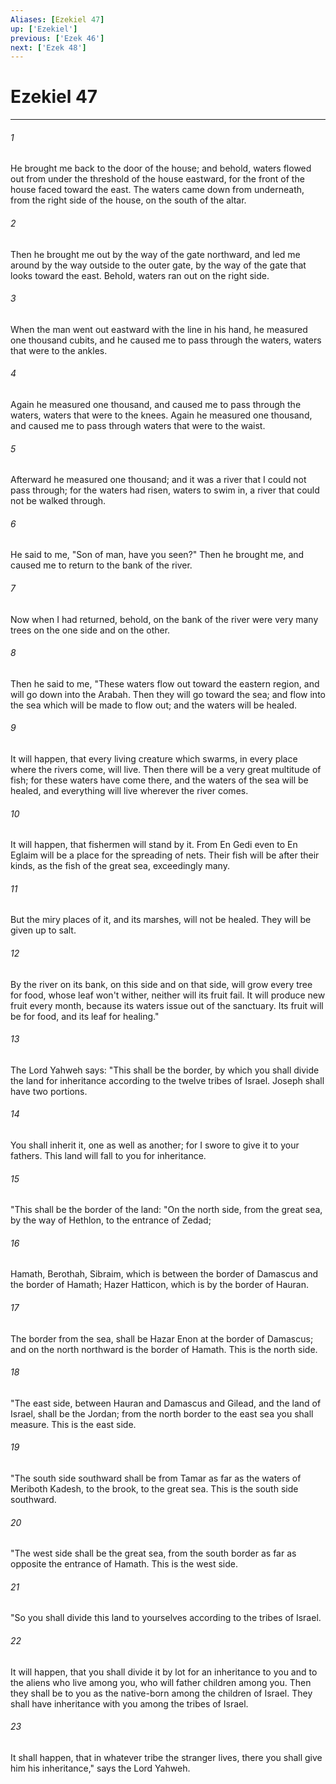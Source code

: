 ```yaml
---
Aliases: [Ezekiel 47]
up: ['Ezekiel']
previous: ['Ezek 46']
next: ['Ezek 48']
---
```

# Ezekiel 47
***





###### 1 

He brought me back to the door of the house; and behold, waters flowed out from under the threshold of the house eastward, for the front of the house faced toward the east. The waters came down from underneath, from the right side of the house, on the south of the altar. 



###### 2 

Then he brought me out by the way of the gate northward, and led me around by the way outside to the outer gate, by the way of the gate that looks toward the east. Behold, waters ran out on the right side. 



###### 3 

When the man went out eastward with the line in his hand, he measured one thousand cubits, and he caused me to pass through the waters, waters that were to the ankles. 



###### 4 

Again he measured one thousand, and caused me to pass through the waters, waters that were to the knees. Again he measured one thousand, and caused me to pass through waters that were to the waist. 



###### 5 

Afterward he measured one thousand; and it was a river that I could not pass through; for the waters had risen, waters to swim in, a river that could not be walked through. 



###### 6 

He said to me, "Son of man, have you seen?" Then he brought me, and caused me to return to the bank of the river. 



###### 7 

Now when I had returned, behold, on the bank of the river were very many trees on the one side and on the other. 



###### 8 

Then he said to me, "These waters flow out toward the eastern region, and will go down into the Arabah. Then they will go toward the sea; and flow into the sea which will be made to flow out; and the waters will be healed. 



###### 9 

It will happen, that every living creature which swarms, in every place where the rivers come, will live. Then there will be a very great multitude of fish; for these waters have come there, and the waters of the sea will be healed, and everything will live wherever the river comes. 



###### 10 

It will happen, that fishermen will stand by it. From En Gedi even to En Eglaim will be a place for the spreading of nets. Their fish will be after their kinds, as the fish of the great sea, exceedingly many. 



###### 11 

But the miry places of it, and its marshes, will not be healed. They will be given up to salt. 



###### 12 

By the river on its bank, on this side and on that side, will grow every tree for food, whose leaf won't wither, neither will its fruit fail. It will produce new fruit every month, because its waters issue out of the sanctuary. Its fruit will be for food, and its leaf for healing." 



###### 13 

The Lord Yahweh says: "This shall be the border, by which you shall divide the land for inheritance according to the twelve tribes of Israel. Joseph shall have two portions. 



###### 14 

You shall inherit it, one as well as another; for I swore to give it to your fathers. This land will fall to you for inheritance. 



###### 15 

"This shall be the border of the land: "On the north side, from the great sea, by the way of Hethlon, to the entrance of Zedad; 



###### 16 

Hamath, Berothah, Sibraim, which is between the border of Damascus and the border of Hamath; Hazer Hatticon, which is by the border of Hauran. 



###### 17 

The border from the sea, shall be Hazar Enon at the border of Damascus; and on the north northward is the border of Hamath. This is the north side. 



###### 18 

"The east side, between Hauran and Damascus and Gilead, and the land of Israel, shall be the Jordan; from the north border to the east sea you shall measure. This is the east side. 



###### 19 

"The south side southward shall be from Tamar as far as the waters of Meriboth Kadesh, to the brook, to the great sea. This is the south side southward. 



###### 20 

"The west side shall be the great sea, from the south border as far as opposite the entrance of Hamath. This is the west side. 



###### 21 

"So you shall divide this land to yourselves according to the tribes of Israel. 



###### 22 

It will happen, that you shall divide it by lot for an inheritance to you and to the aliens who live among you, who will father children among you. Then they shall be to you as the native-born among the children of Israel. They shall have inheritance with you among the tribes of Israel. 



###### 23 

It shall happen, that in whatever tribe the stranger lives, there you shall give him his inheritance," says the Lord Yahweh.
